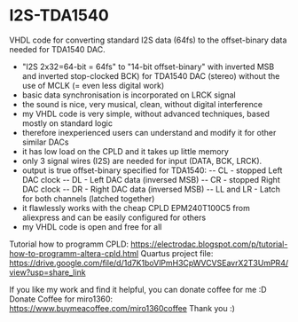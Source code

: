 # I2S-TDA1540
VHDL code for converting standard I2S data (64fs) to the offset-binary data needed for TDA1540 DAC.
- "I2S 2x32=64-bit = 64fs" to "14-bit offset-binary" with inverted MSB and inverted stop-clocked BCK) for TDA1540 DAC (stereo) without the use of MCLK (= even less digital work)
- basic data synchronisation is incorporated on LRCK signal
- the sound is nice, very musical, clean, without digital interference
- my VHDL code is very simple, without advanced techniques, based mostly on standard logic
- therefore inexperienced users can understand and modify it for other similar DACs
- it has low load on the CPLD and it takes up little memory
- only 3 signal wires (I2S) are needed for input (DATA, BCK, LRCK).
- output is true offset-binary specified for TDA1540: 
--  CL - stopped Left DAC clock
--  DL - Left DAC data (inversed MSB)
--  CR - stopped Right DAC clock
--  DR - Right DAC data (inversed MSB)
--  LL and LR - Latch for both channels (latched together)
- it flawlessly works with the cheap CPLD EPM240T100C5 from aliexpress and can be easily configured for others
- my VHDL code is open and free for all

Tutorial how to programm CPLD: 
https://electrodac.blogspot.com/p/tutorial-how-to-programm-altera-cpld.html
Quartus project file: https://drive.google.com/file/d/1d7K1boVlPmH3CpWVCVSEavrX2T3UmPR4/view?usp=share_link

If you like my work and find it helpful, you can donate coffee for me :D 
Donate Coffee for miro1360: 
https://www.buymeacoffee.com/miro1360coffee
Thank you :)
